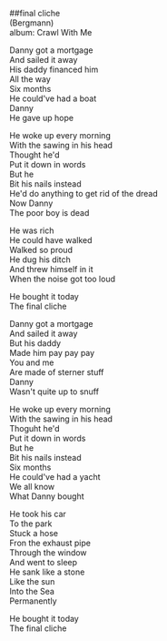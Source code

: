 ##final cliche  
(Bergmann)  
album: Crawl With Me  
  
Danny got a mortgage  
And sailed it away  
His daddy financed him  
All the way  
Six months  
He could've had a boat  
Danny  
He gave up hope  
  
He woke up every morning  
With the sawing in his head  
Thought he'd  
Put it down in words  
But he  
Bit his nails instead  
He'd do anything to get rid of the dread  
Now Danny  
The poor boy is dead  
  
He was rich  
He could have walked  
Walked so proud  
He dug his ditch  
And threw himself in it  
When the noise got too loud  
  
He bought it today  
The final cliche  
  
Danny got a mortgage  
And sailed it away  
But his daddy  
Made him pay pay pay  
You and me  
Are made of sterner stuff  
Danny  
Wasn't quite up to snuff  
  
He woke up every morning  
With the sawing in his head  
Thoguht he'd  
Put it down in words  
But he  
Bit his nails instead  
Six months  
He could've had a yacht  
We all know  
What Danny bought  
  
He took his car  
To the park  
Stuck a hose  
Fron the exhaust pipe  
Through the window  
And went to sleep  
He sank like a stone  
Like the sun  
Into the Sea  
Permanently  
  
He bought it today  
The final cliche  
